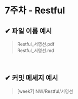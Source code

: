 # 7주차 - Restful

## ✔ 파일 이름 예시

> Restful_서영선.pdf<br>
> Restful_서영선.md

<br>

## ✔ 커밋 메세지 예시

> [week7] NW/Restful/서영선
